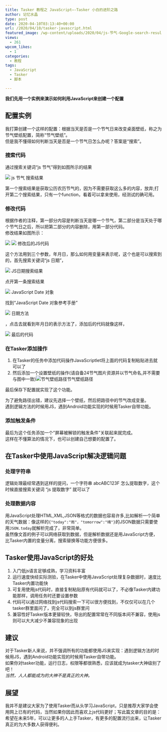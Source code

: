 ```yaml
---
title: Tasker 教程之 JavaScript—-Tasker 小白的进阶之路
author: 记忆水晶
type: post
date: 2020-04-10T03:13:40+00:00
url: /2020/04/10/tasker-javascript.html
featured_image: /wp-content/uploads/2020/04/js-节气-Google-search-result-480x300.png
views:
  - 261
wpcom_likes:
  - 1
categories:
  - 教程
tags:
  - JavaScript
  - Tasker
  - 脚本

---
```

**我们先用一个实例来演示如何利用JavaScript来创建一个配置**

## 配置实例

我打算创建一个这样的配置：根据当天是否是一个节气日来改变桌面壁纸，称之为节气壁纸配置，简称“节气壁纸”。  
但是我不懂得如何判断当天是否是一个节气日怎么办呢？答案是“搜索”。

### 搜索代码

通过搜索关键词“js 节气”得到如图所示的结果

![][1] 
js 节气 搜索结果

第一个搜索结果是获取公历农历节气的，因为不需要获取这么多的内容，放弃;打开第二个搜索结果，只有一个function，看着可以拿来使用，经测试的确可用。

### 修改代码

根据作者的注释，第一部分内容是判断当天是哪一个节气，第二部分是当天处于哪个节气日之后，所以把第二部分的内容删除，用第一部分代码。  
修改结果如图所示：

![][2]
![][3]
修改后的JS代码

这个方法用到三个参数，年月日，那么如何用变量来表示呢，这个也是可以搜索到的，首先搜索关键词“js 日期”，

![][4] 
JS日期搜索结果

点开第一条搜索结果

![][5] 
JavaScript Date 对象

找到“JavaScript Date 对象参考手册”

![][6] 
日期方法

，点击去就看到年月日的表示方法了，添加后的代码就像这样，

![][7] 
最后的代码

### 在Tasker添加操作

  1. 在Tasker的任务中添加代码操作JavaScriptlet将上面的代码复制粘贴进去就可以了
  2. 然后添加一个设置壁纸的操作(请自备24节气图片资源并以节气命名,并不需要与图中一致)![节气壁纸路径][8]节气壁纸路径

最后保存下配置就实现了这个功能。

为了避免路径出错，建议先选择一个壁纸，然后把路径中的节气改成变量。  
遇到逻辑方法的时候用JS，遇到Android功能实现的时候用Tasker自带功能。

### 添加触发条件

最后为这个任务添加一个&#8221;屏幕被解锁的触发条件&#8221;关联起来就完成。  
这样在不懂算法的情况下，也可以创建自己想要的配置了。

## 在Tasker中使用JavaScript解决逻辑问题

### 处理字符串

逻辑处理最经常遇到这样的提问，一个字符串 abcABC123F 怎么提取数字，这个时候直接搜索关键词 &#8220;js 提取数字&#8221; 就可以了

### 处理数据内容

用JavaScript处理HTML,XML,JSON等格式的数据也容易许多,比如解析一个简单的天气数据：像这样的`{"today":"雨"，"tomorrow":"晴"}`的JSON数据只需要使用`JSON.today`就解析完成了，非常简单。  
虽然像文首的例子可以网络获取到数据，但是解析数据还是用JavaScript方便，比Tasker内置的变量分离，搜索替换等功能方便很多。

## Tasker使用JavaScript的好处

  1. 入门低js语言足够成熟，学习资料丰富
  2. 运行速度快经实际测验，在Tasker中使用JavaScript处理复杂数据时，速度比Tasker内置功能快
  3. 可复用使用js代码时，直接复制粘贴原有代码就可以了，不必像Tasker内建功能那样，调用任务时还要设置参数
  4. 代码可以通过网络找到js代码搜索一下可以很方便找到，不仅仅可以在几个tasker群里面问了，完全可以到js群里问
  5. 兼容性好Tasker版本更替较快，导出的配置常常在不同版本间不兼容，使用js则可以大大减少不兼容现象的出现

## 建议

对于Tasker新人来说，并不强调所有的功能都使用JS来实现：遇到逻辑方法的时候用JS，遇到Android功能实现的时候用Tasker自带功能。  
如果你对tasker功能，运行日志，权限等都很熟悉，应该就成为tasker大神级别了吧！  
_当然，人人都能成为的大神不是真正的大神。_

## 展望

我并不是建议大家为了使用Tasker而从头学习JavaScript，只是推荐大家学会使用网上已有的代码，当然如果你因此而喜欢上js代码更好；写此篇文章的目的是：希望在未来5年，可以让更多的人上手Tasker，有更多的配置流行出来，让Tasker真正的为大多数人获得便利。

 [1]: https://ishare-cf.oss-cn-hongkong.aliyuncs.com/2020/04/js%20%E8%8A%82%E6%B0%94%20Google%20search%20result.png
 [2]: https://ishare-cf.oss-cn-hongkong.aliyuncs.com/2020/04/js%20%E8%8A%82%E6%B0%94%20code%20fixed.jpg
 [3]: https://ishare-cf.oss-cn-hongkong.aliyuncs.com/2020/04/js%20%E8%8A%82%E6%B0%94%20code.jpg
 [4]: https://ishare-cf.oss-cn-hongkong.aliyuncs.com/2020/04/js%20%E6%97%A5%E6%9C%9F%20Google%20search%20result.png
 [5]: https://ishare-cf.oss-cn-hongkong.aliyuncs.com/2020/04/data%E5%AF%B9%E8%B1%A1.png
 [6]: https://ishare-cf.oss-cn-hongkong.aliyuncs.com/2020/04/%E8%8E%B7%E5%8F%96%E6%97%A5%E6%9C%9F%E7%9A%84%E6%96%B9%E6%B3%95.png
 [7]: https://ishare-cf.oss-cn-hongkong.aliyuncs.com/2020/04/js%20%E8%8A%82%E6%B0%94.jpg
 [8]: https://ishare-cf.oss-cn-hongkong.aliyuncs.com/2020/04/%E8%8A%82%E6%B0%94%E5%A3%81%E7%BA%B8%E8%B7%AF%E5%BE%84.jpg